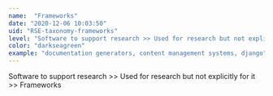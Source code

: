 ```yaml
---
name:  "Frameworks"
date: "2020-12-06 10:03:50"
uid: "RSE-taxonomy-frameworks"
level: "Software to support research >> Used for research but not explicitly for it >> Frameworks"
color: "darkseagreen"
example: "documentation generators, content management systems, django" 
---
```


Software to support research >> Used for research but not explicitly for it >> Frameworks